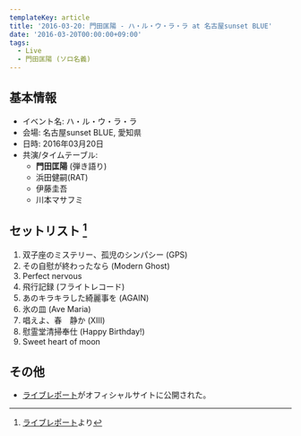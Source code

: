 ```yaml
---
templateKey: article
title: '2016-03-20: 門田匡陽 - ハ・ル・ウ・ラ・ラ at 名古屋sunset BLUE'
date: '2016-03-20T00:00:00+09:00'
tags:
  - Live
  - 門田匡陽 (ソロ名義)
---
```

## 基本情報

* イベント名: ハ・ル・ウ・ラ・ラ
* 会場: 名古屋sunset BLUE, 愛知県
* 日時: 2016年03月20日
* 共演/タイムテーブル:
  * **門田匡陽** (弾き語り)
  * 浜田健嗣(RAT)
  * 伊藤圭吾
  * 川本マサフミ

## セットリスト [^1]

1. 双子座のミステリー、孤児のシンパシー (GPS)
2. その自慰が終わったなら (Modern Ghost)
3. Perfect nervous
4. 飛行記録 (フライトレコード)
5. あのキラキラした綺麗事を (AGAIN)
6. 氷の皿 (Ave Maria)
7. 唱えよ、春　静か (XIII)
8. 慰霊堂清掃奉仕 (Happy Birthday!)
9. Sweet heart of moon

## その他

* [ライブレポート](http://ptm-net.com/report/2016/03/20/3649)がオフィシャルサイトに公開された。

[^1]: [ライブレポート](http://ptm-net.com/report/2016/03/20/3649)より
